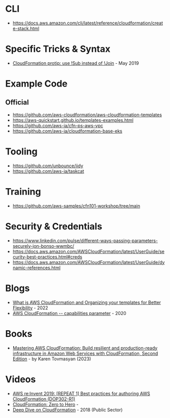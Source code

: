 # CLI
- https://docs.aws.amazon.com/cli/latest/reference/cloudformation/create-stack.html 

# Specific Tricks & Syntax
- [CloudFormation protip: use !Sub instead of !Join](https://medium.com/theburningmonk-com/cloudformation-protip-use-sub-instead-of-join-theburningmonk-com-fc43ceae74d1) - May 2019 

# Example Code
## Official
- https://github.com/aws-cloudformation/aws-cloudformation-templates
- https://aws-quickstart.github.io/templates-examples.html
- https://github.com/aws-ia/cfn-ps-aws-vpc
- https://github.com/aws-ia/cloudformation-base-eks

# Tooling
- https://github.com/unbounce/iidy
- https://github.com/aws-ia/taskcat

# Training
- https://github.com/aws-samples/cfn101-workshop/tree/main

# Security & Credentials
- https://www.linkedin.com/pulse/different-ways-passing-parameters-securely-jon-bonso-wwmbc/
- https://docs.aws.amazon.com/AWSCloudFormation/latest/UserGuide/security-best-practices.html#creds
- https://docs.aws.amazon.com/AWSCloudFormation/latest/UserGuide/dynamic-references.html

# Blogs
- [What is AWS CloudFormation and Organizing your templates for Better Flexibility](https://aws.plainenglish.io/what-is-aws-cloudformation-and-organizing-your-templates-for-better-flexibility-937a5dad6620) - 2022
- [AWS CloudFormation -- capabilities parameter](https://lukemillerdev.medium.com/aws-cloudformation-capabilities-parameter-ab73a373278) - 2020

# Books 
- [Mastering AWS CloudFormation: Build resilient and production-ready infrastructure in Amazon Web Services with CloudFormation, Second Edition](https://www.packtpub.com/en-us/product/mastering-aws-cloudformation-9781805123903) - by Karen Tovmasyan (2023)

# Videos
- [AWS re:Invent 2019: [REPEAT 1] Best practices for authoring AWS CloudFormation (DOP302-R1)](https://www.youtube.com/watch?v=bJHHQM7GGro)
- [CloudFormation: Zero to Hero](https://www.youtube.com/watch?v=GP-wknHzPpI) - 
- [Deep Dive on CloudFormation](https://www.youtube.com/watch?v=KXUsyApAI3Y&t=643s) - 2018 (Public Sector)
